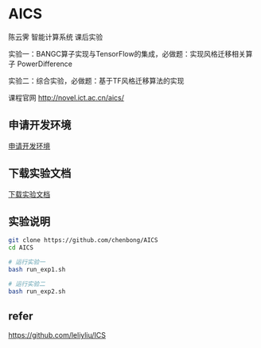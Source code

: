 # AICS

陈云霁 智能计算系统 课后实验

实验一：BANGC算子实现与TensorFlow的集成，必做题：实现风格迁移相关算子 PowerDifference 

实验二：综合实验，必做题：基于TF风格迁移算法的实现

课程官网 http://novel.ict.ac.cn/aics/



## 申请开发环境

[申请开发环境](http://novel.ict.ac.cn/aics/wp-content/uploads/2020/10/00-%E5%AE%9E%E9%AA%8C%E8%AF%BE%E5%BC%80%E5%8F%91%E5%B9%B3%E5%8F%B0%E7%94%A8%E6%88%B7%E4%BD%BF%E7%94%A8%E8%AF%B4%E6%98%8E-v2.0.pdf) 



## 下载实验文档

[下载实验文档](http://novel.ict.ac.cn/aics/%e4%b8%8b%e8%bd%bd%e5%ae%9e%e9%aa%8c%e6%96%87%e6%a1%a3/) 



## 实验说明

```bash
git clone https://github.com/chenbong/AICS
cd AICS

# 运行实验一
bash run_exp1.sh

# 运行实验二
bash run_exp2.sh
```



## refer

https://github.com/leliyliu/ICS